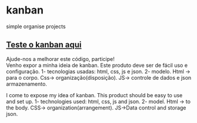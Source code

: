 # kanban
simple organise projects<br/>

[Teste o kanban aqui](https://shadowruge.github.io/kanban/)<br />
-- 
Ajude-nos a melhorar este código, participe!
<br />
Venho expor a minha ideia de kanban.
Este produto deve ser de fácil uso e configuração.
1- tecnologias usadas:
html, css, js e json.
2- modelo.
Html -> para o corpo.
Css-> organização(disposição).
JS-> controle de dados e json armazenamento.

I come to expose my idea of kanban.
This product should be easy to use and set up.
1- technologies used:
html, css, js and json.
2- model.
Html -> to the body.
CSS-> organization(arrangement).
JS->Data control and storage json. 
